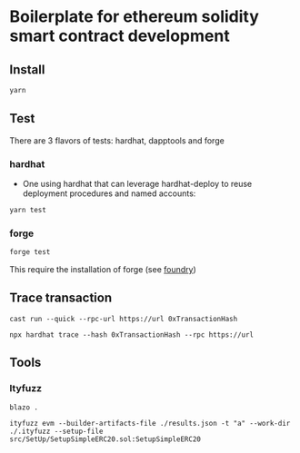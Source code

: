 # Boilerplate for ethereum solidity smart contract development

## Install

```bash
yarn
```

## Test

There are 3 flavors of tests: hardhat, dapptools and forge

### hardhat

-   One using hardhat that can leverage hardhat-deploy to reuse deployment procedures and named accounts:

```bash
yarn test
```

### forge

```bash
forge test
```

This require the installation of forge (see [foundry](https://github.com/gakonst/foundry))

## Trace transaction

```
cast run --quick --rpc-url https://url 0xTransactionHash
```

```
npx hardhat trace --hash 0xTransactionHash --rpc https://url
```

## Tools


### Ityfuzz

```
blazo .
```

```
ityfuzz evm --builder-artifacts-file ./results.json -t "a" --work-dir ./.ityfuzz --setup-file src/SetUp/SetupSimpleERC20.sol:SetupSimpleERC20
```
